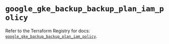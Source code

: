 # `google_gke_backup_backup_plan_iam_policy`

Refer to the Terraform Registry for docs: [`google_gke_backup_backup_plan_iam_policy`](https://registry.terraform.io/providers/hashicorp/google/6.31.0/docs/resources/gke_backup_backup_plan_iam_policy).
